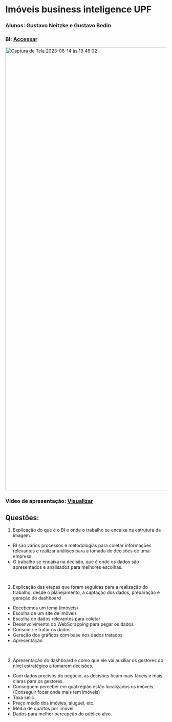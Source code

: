 # Imóveis business inteligence UPF

### Alunos: Gustavo Neitzke e Gustavo Bedin
### BI: <a href='https://docs.google.com/spreadsheets/d/1rTISXE6EywPsUFkSkK3lFwd6F9J6imy8bQrI0eGN2KM/edit?usp=sharing'>Accessar</a>
<img width="1383" alt="Captura de Tela 2023-06-14 às 19 46 02" src="https://github.com/Gutoneitzke/imoveis-business-inteligence-upf/assets/18150462/c23287d5-fce9-436e-bdb5-1f2f0d861e6a">

### Vídeo de apresentação: <a href='https://drive.google.com/file/d/18E6Rzsb_fmgfVtHz-166bPiQFLT5rFtO/view?usp=sharing'>Visualizar</a>


## Questões:

1) Explicação do que é o BI e onde o trabalho se encaixa na estrutura da imagem.
- BI são vários processos e metodologias para coletar informações relevantes e realizar análises para a tomada de decisões de uma empresa.
- O trabalho se encaixa na decisão, que é onde os dados são apresentados e analisados para melhores escolhas.
<br>

2) Explicação das etapas que foram seguidas para a realização do trabalho: desde o planejamento, a captação dos dados, preparação e geração do dashboard
- Recebemos um tema (imóveis)
- Escolha de um site de imóveis
- Escolha de dados relevantes para coletar
- Desenvolvimento do WebScrapping para pegar os dados
- Consumir e tratar os dados
- Geração dos gráficos com base nos dados tratados
- Apresentação
<br>

3) Apresentação do dashboard e como que ele vai auxiliar os gestores do nível estratégico a tomarem decisões.
- Com dados precisos do negócio, as decisões ficam mais fáceis e mais claras para os gestores.
- Conseguem perceber em qual região estão localizados os imóveis. (Conseguir focar onde mais tem imóveis)
- Taxa selic.
- Preço médio dos imóvies, aluguel, etc.
- Média de quartos por imóvel.
- Dados para melhor percepção do público alvo.
